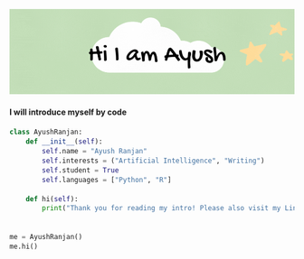 ![Intro photo](https://github.com/ayushraanjan/ayushraanjan/blob/main/Hi%20I%20am%20Ayush.gif?raw=true)
#### I will introduce myself by code
```py
class AyushRanjan:
    def __init__(self):
        self.name = "Ayush Ranjan"
        self.interests = ("Artificial Intelligence", "Writing")
        self.student = True
        self.languages = ["Python", "R"]

    def hi(self):
        print("Thank you for reading my intro! Please also visit my Linkedin on www.linkedin.com/in/ayushraanjan")


me = AyushRanjan()
me.hi()
```
